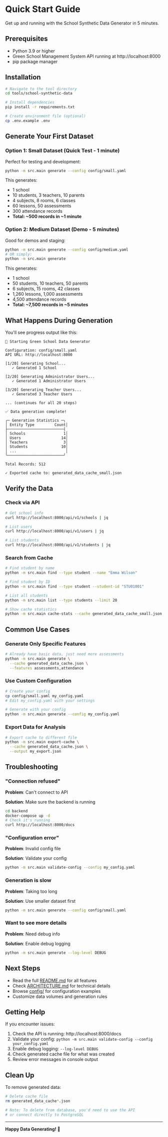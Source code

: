 # Quick Start Guide

Get up and running with the School Synthetic Data Generator in 5 minutes.

## Prerequisites

- Python 3.9 or higher
- Green School Management System API running at http://localhost:8000
- pip package manager

## Installation

```bash
# Navigate to the tool directory
cd tools/school-synthetic-data

# Install dependencies
pip install -r requirements.txt

# Create environment file (optional)
cp .env.example .env
```

## Generate Your First Dataset

### Option 1: Small Dataset (Quick Test - 1 minute)

Perfect for testing and development:

```bash
python -m src.main generate --config config/small.yaml
```

This generates:
- 1 school
- 10 students, 3 teachers, 10 parents
- 4 subjects, 8 rooms, 6 classes
- 60 lessons, 50 assessments
- 300 attendance records
- **Total: ~500 records in ~1 minute**

### Option 2: Medium Dataset (Demo - 5 minutes)

Good for demos and staging:

```bash
python -m src.main generate --config config/medium.yaml
# OR simply:
python -m src.main generate
```

This generates:
- 1 school
- 50 students, 10 teachers, 50 parents
- 6 subjects, 15 rooms, 42 classes
- 1,260 lessons, 1,000 assessments
- 4,500 attendance records
- **Total: ~7,500 records in ~5 minutes**

## What Happens During Generation

You'll see progress output like this:

```
🚀 Starting Green School Data Generator

Configuration: config/small.yaml
API URL: http://localhost:8000

[1/20] Generating School...
   ✓ Generated 1 School

[2/20] Generating Administrator Users...
   ✓ Generated 1 Administrator Users

[3/20] Generating Teacher Users...
   ✓ Generated 3 Teacher Users

... (continues for all 20 steps)

✅ Data generation complete!

╭─ Generation Statistics ─╮
│ Entity Type         Count│
├─────────────────────────┤
│ Schools                 1│
│ Users                  14│
│ Teachers                3│
│ Students               10│
│ ...                      │
╰─────────────────────────╯

Total Records: 512

✓ Exported cache to: generated_data_cache_small.json
```

## Verify the Data

### Check via API

```bash
# Get school info
curl http://localhost:8000/api/v1/schools | jq

# List users
curl http://localhost:8000/api/v1/users | jq

# List students
curl http://localhost:8000/api/v1/students | jq
```

### Search from Cache

```bash
# Find student by name
python -m src.main find --type student --name "Emma Wilson"

# Find student by ID
python -m src.main find --type student --student-id "STU01001"

# List all students
python -m src.main list --type students --limit 20

# Show cache statistics
python -m src.main cache-stats --cache generated_data_cache_small.json
```

## Common Use Cases

### Generate Only Specific Features

```bash
# Already have basic data, just need more assessments
python -m src.main generate \
  --cache generated_data_cache.json \
  --features assessments,attendance
```

### Use Custom Configuration

```bash
# Create your config
cp config/small.yaml my_config.yaml
# Edit my_config.yaml with your settings

# Generate with your config
python -m src.main generate --config my_config.yaml
```

### Export Data for Analysis

```bash
# Export cache to different file
python -m src.main export-cache \
  --cache generated_data_cache.json \
  --output my_export.json
```

## Troubleshooting

### "Connection refused"

**Problem**: Can't connect to API

**Solution**: Make sure the backend is running
```bash
cd backend
docker-compose up -d
# Check it's running
curl http://localhost:8000/docs
```

### "Configuration error"

**Problem**: Invalid config file

**Solution**: Validate your config
```bash
python -m src.main validate-config --config my_config.yaml
```

### Generation is slow

**Problem**: Taking too long

**Solution**: Use smaller dataset first
```bash
python -m src.main generate --config config/small.yaml
```

### Want to see more details

**Problem**: Need debug info

**Solution**: Enable debug logging
```bash
python -m src.main generate --log-level DEBUG
```

## Next Steps

- Read the full [README.md](./README.md) for all features
- Check [ARCHITECTURE.md](./ARCHITECTURE.md) for technical details
- Browse [config/](./config/) for configuration examples
- Customize data volumes and generation rules

## Getting Help

If you encounter issues:
1. Check the API is running: http://localhost:8000/docs
2. Validate your config: `python -m src.main validate-config --config your_config.yaml`
3. Enable debug logging: `--log-level DEBUG`
4. Check generated cache file for what was created
5. Review error messages in console output

## Clean Up

To remove generated data:
```bash
# Delete cache file
rm generated_data_cache*.json

# Note: To delete from database, you'd need to use the API
# or connect directly to PostgreSQL
```

---

**Happy Data Generating! 🚀**
